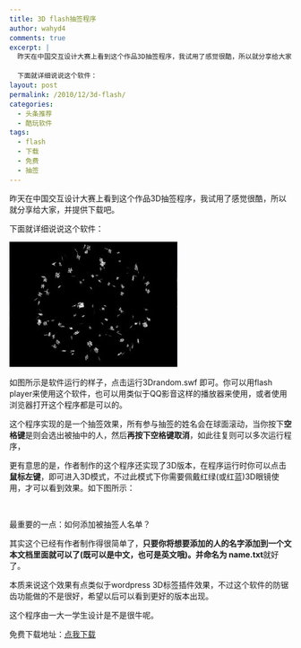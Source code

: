 ```yaml
---
title: 3D flash抽签程序
author: wahyd4
comments: true
excerpt: |
  昨天在中国交互设计大赛上看到这个作品3D抽签程序，我试用了感觉很酷，所以就分享给大家，并提供下载吧。
  
  下面就详细说说这个软件：
layout: post
permalink: /2010/12/3d-flash/
categories:
  - 头条推荐
  - 酷玩软件
tags:
  - flash
  - 下载
  - 免费
  - 抽签
---
```

昨天在中国交互设计大赛上看到这个作品3D抽签程序，我试用了感觉很酷，所以就分享给大家，并提供下载吧。

下面就详细说说这个软件：

[<img class="size-medium wp-image-2003 aligncenter" title="s" src="/images/2010/12/s-300x223.jpg" alt="" width="300" height="223" />][1]

如图所示是软件运行的样子，点击运行3Drandom.swf 即可。你可以用flash player来使用这个软件，也可以用类似于QQ影音这样的播放器来使用，或者使用浏览器打开这个程序都是可以的。

这个程序实现的是一个抽签效果，所有参与抽签的姓名会在球面滚动，当你按下**空格键**是则会选出被抽中的人，然后**再按下空格键取消**，如此往复则可以多次运行程序，

更有意思的是，作者制作的这个程序还实现了3D版本，在程序运行时你可以点击**鼠标左键**，即可进入3D模式，不过此模式下你需要佩戴红绿(或红蓝)3D眼镜使用，才可以看到效果。如下图所示：

 

最重要的一点：如何添加被抽签人名单？

其实这个已经有作者制作得很简单了，**只要你将想要添加的人的名字添加到一个文本文档里面就可以了(既可以是中文，也可是英文哦)。并命名为 name.txt**就好了。

本质来说这个效果有点类似于wordpress 3D标签插件效果，不过这个软件的防锯齿功能做的不是很好，希望以后可以看到更好的版本出现。

这个程序由一大一学生设计是不是很牛呢。

免费下载地址：<a href="http://u.115.com/file/f154b19d8e" target="_blank">点我下载</a>

 [1]: /images/2010/12/s.jpg
